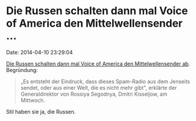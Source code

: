 Die Russen schalten dann mal Voice of America den Mittelwellensender \...
=========================================================================

Date: 2014-04-10 23:29:04

[Die Russen schalten dann mal Voice of America den Mittelwellensender
ab](http://de.ria.ru/aktuelles_uber_uns/20140409/268239911.html).
Begründung:

> „Es entsteht der Eindruck, dass dieses Spam-Radio aus dem Jenseits
> sendet, oder aus einer Welt, die es nicht mehr gibt", erklärte der
> Generaldirektor von Rossiya Segodnya, Dmitri Kisseljow, am Mittwoch.

Stil haben sie ja, die Russen.
